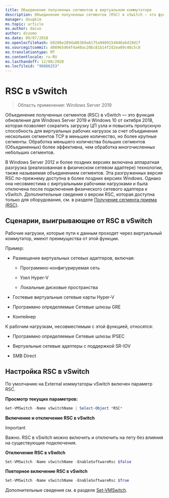 ```yaml
---
title: Объединение полученных сегментов в виртуальном коммутаторе
description: Объединение полученных сегментов (RSC) в vSwitch — это функция обновления для Windows Server 2019 и Windows 10 от октября 2018, которая позволяет сократить загрузку ЦП узла и повысить пропускную способность для виртуальных рабочих нагрузок за счет объединения нескольких сегментов TCP в меньшее количество, но более крупные сегменты. Обработка меньшего количества больших сегментов (Объединенных) более эффективна, чем обработка многочисленных небольших сегментов.
manager: dougkim
ms.topic: article
ms.author: dacuo
author: dcuomo
ms.date: 09/07/2018
ms.openlocfilehash: b9288e289da063b9a6175a9409154940a6d19d1f
ms.sourcegitcommit: d08965d64f4a40ac20bc81b14f2d2ea89c48c5c8
ms.translationtype: MT
ms.contentlocale: ru-RU
ms.lasthandoff: 12/08/2020
ms.locfileid: "96866253"
---
```

# <a name="rsc-in-the-vswitch"></a>RSC в vSwitch
>Область применения: Windows Server 2019

Объединение полученных сегментов (RSC) в vSwitch — это функция обновления для Windows Server 2019 и Windows 10 от октября 2018, которая позволяет сократить загрузку ЦП узла и повысить пропускную способность для виртуальных рабочих нагрузок за счет объединения нескольких сегментов TCP в меньшее количество, но более крупные сегменты. Обработка меньшего количества больших сегментов (Объединенных) более эффективна, чем обработка многочисленных небольших сегментов.

В Windows Server 2012 и более поздних версиях включена аппаратная разгрузка (реализованная в физическом сетевом адаптере) технологии, также называемая объединением сегментов. Эта разгруженных версия RSC по-прежнему доступна в более поздних версиях Windows. Однако она несовместима с виртуальными рабочими нагрузками и была отключена после подключения физического сетевого адаптера к vSwitch. Дополнительные сведения о версии RSC, которая доступна только для оборудования, см. в разделе [Получение сегмента приема (RSC)](/previous-versions/windows/it-pro/windows-server-2012-R2-and-2012/hh997024(v=ws.11)).

## <a name="scenarios-that-benefit-from-rsc-in-the-vswitch"></a>Сценарии, выигрывающие от RSC в vSwitch

Рабочие нагрузки, которые пути к данным проходят через виртуальный коммутатор, имеют преимущества от этой функции.

Пример:

-   Размещение виртуальных сетевых адаптеров, включая:

    -   Программно-конфигурируемая сеть

    -   Узел Hyper-V

    -   Локальные дисковые пространства

-   Гостевые виртуальные сетевые карты Hyper-V

-   Программно определяемые Сетевые шлюзы GRE

-   Контейнер

К рабочим нагрузкам, несовместимым с этой функцией, относятся:

-   Программно определяемые Сетевые шлюзы IPSEC

-   Виртуальные сетевые адаптеры с поддержкой SR-IOV

-   SMB Direct

## <a name="configure-rsc-in-the-vswitch"></a>Настройка RSC в vSwitch


По умолчанию на External коммутаторы vSwitch включен параметр RSC.

**Просмотр текущих параметров:**

```PowerShell
Get-VMSwitch -Name vSwitchName | Select-Object *RSC*
```

**Включение и отключение RSC в vSwitch**


>[!IMPORTANT]
>Важно. RSC в vSwitch можно включить и отключить на лету без влияния на существующие подключения.


**Отключение RSC в vSwitch**

```PowerShell
Set-VMSwitch -Name vSwitchName -EnableSoftwareRsc $false
```

**Повторное включение RSC в vSwitch**

```PowerShell
Set-VMSwitch -Name vSwitchName -EnableSoftwareRsc $True
```
Дополнительные сведения см. в разделе [Set-VMSwitch](/powershell/module/hyper-v/set-vmswitch).
